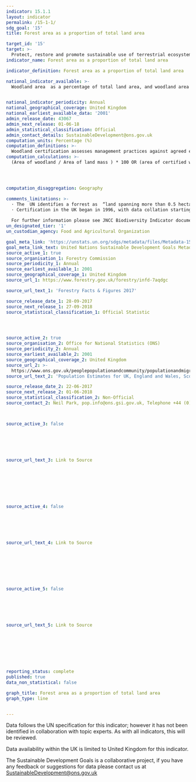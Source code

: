 ```yaml
---
indicator: 15.1.1
layout: indicator
permalink: /15-1-1/
sdg_goal: '15'
title: Forest area as a proportion of total land area

target_id: '15'
target: >-
  Protect, restore and promote sustainable use of terrestrial ecosystems, sustainably manage forests, combat desertification, and halt and reverse land degradation and halt biodiversity loss
indicator_name: Forest area as a proportion of total land area

indicator_definition: Forest area as a proportion of total land area

national_indicator_available: >-
  Woodland area  as a percentage of total land area, and woodland area certified as sustainably managed as a percentage of total land area. 


national_indicator_periodicity: Annual
national_geographical_coverage: United Kingdom 
national_earliest_available_data: '2001'
admin_release_date: 43067
admin_next_release: 01-06-18
admin_statistical_classification: Official 
admin_contact_details: SustainableDevelopment@ons.gov.uk
computation_units: Percentage (%)
computation_definitions: >-
  Woodland certification assesses management practices against agreed environmental standards. Certification requires that wood products are harvested legally and sustainably, and that important wildlife habitats are identified and are not negatively impacted by management.
computation_calculations: >-
  (Area of woodland / Area of land mass ) * 100 OR (area of certified woodland / Area of land mass ) * 100




computation_disaggregation: Geography 

comments_limitations: >-
  · The  UN identifies a forrest as  “land spanning more than 0.5 hectares with trees higher than 5 meters and a canopy cover of more than 10 percent, or trees able to reach these thresholds in situ".  The definition used in th UK calculations only counts areas where the canopy covers more than 20%.
  · Certification in the UK began in 1996, with data collation starting in 2001, becoming a regular annual collation in 2004.  New certificates may relate to existing woodland that was not previously certified, or to newly planted areas. 
  
  For further information please see JNCC Biodiversity Indicator documentation @ http://data.jncc.gov.uk/data/bfa0f573-e58f-4254-8c3e-2ee90a770ca5-B1b-Area-of-forestry-land-certified-as-sustainably-managed.docx
un_designated_tier: '1'
un_custodian_agency: Food and Agricultural Organization 

goal_meta_link: 'https://unstats.un.org/sdgs/metadata/files/Metadata-15-01-01.pdf'
goal_meta_link_text: United Nations Sustainable Development Goals Metadata (PDF 379 KB)
source_active_1: true
source_organisation_1: Forestry Commission
source_periodicity_1: Annual
source_earliest_available_1: 2001
source_geographical_coverage_1: United Kingdom
source_url_1: https://www.forestry.gov.uk/forestry/infd-7aqdgc

source_url_text_1: 'Forestry Facts & Figures 2017'

source_release_date_1: 28-09-2017
source_next_release_1: 27-09-2018
source_statistical_classification_1: Official Statistic 




source_active_2: true
source_organisation_2: Office for National Statistics (ONS)
source_periodicity_2: Annual
source_earliest_available_2: 2001
source_geographical_coverage_2: United Kingdom
source_url_2: >-
  https://www.ons.gov.uk/peoplepopulationandcommunity/populationandmigration/populationestimates/datasets/populationestimatesforukenglandandwalesscotlandandnorthernireland
source_url_text_2: 'Population Estimates for UK, England and Wales, Scotland and Northern Ireland'

source_release_date_2: 22-06-2017
source_next_release_2: 01-06-2018
source_statistical_classification_2: Non-Official
source_contact_2: Neil Park, pop.info@ons.gsi.gov.uk, Telephone +44 (0)1329 444661



source_active_3: false






source_url_text_3: Link to Source








source_active_4: false






source_url_text_4: Link to Source








source_active_5: false






source_url_text_5: Link to Source








reporting_status: complete
published: true
data_non_statistical: false

graph_title: Forest area as a proportion of total land area
graph_type: line


---
```

Data follows the UN specification for this indicator; however it has not been identified in collaboration with topic experts. As with all indicators, this will be reviewed.
  
Data availability within the UK is limited to United Kingdom for this indicator.
  
The Sustainable Development Goals is a collaborative project, if you have any feedback or suggestions for data please contact us at <SustainableDevelopment@ons.gov.uk>
